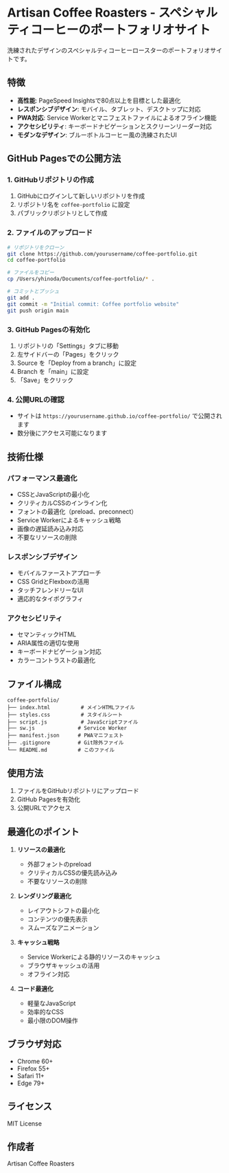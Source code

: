 # Artisan Coffee Roasters - スペシャルティコーヒーのポートフォリオサイト

洗練されたデザインのスペシャルティコーヒーロースターのポートフォリオサイトです。

## 特徴

- **高性能**: PageSpeed Insightsで80点以上を目標とした最適化
- **レスポンシブデザイン**: モバイル、タブレット、デスクトップに対応
- **PWA対応**: Service Workerとマニフェストファイルによるオフライン機能
- **アクセシビリティ**: キーボードナビゲーションとスクリーンリーダー対応
- **モダンなデザイン**: ブルーボトルコーヒー風の洗練されたUI

## GitHub Pagesでの公開方法

### 1. GitHubリポジトリの作成
1. GitHubにログインして新しいリポジトリを作成
2. リポジトリ名を `coffee-portfolio` に設定
3. パブリックリポジトリとして作成

### 2. ファイルのアップロード
```bash
# リポジトリをクローン
git clone https://github.com/yourusername/coffee-portfolio.git
cd coffee-portfolio

# ファイルをコピー
cp /Users/yhinoda/Documents/coffee-portfolio/* .

# コミットとプッシュ
git add .
git commit -m "Initial commit: Coffee portfolio website"
git push origin main
```

### 3. GitHub Pagesの有効化
1. リポジトリの「Settings」タブに移動
2. 左サイドバーの「Pages」をクリック
3. Source を「Deploy from a branch」に設定
4. Branch を「main」に設定
5. 「Save」をクリック

### 4. 公開URLの確認
- サイトは `https://yourusername.github.io/coffee-portfolio/` で公開されます
- 数分後にアクセス可能になります

## 技術仕様

### パフォーマンス最適化
- CSSとJavaScriptの最小化
- クリティカルCSSのインライン化
- フォントの最適化（preload、preconnect）
- Service Workerによるキャッシュ戦略
- 画像の遅延読み込み対応
- 不要なリソースの削除

### レスポンシブデザイン
- モバイルファーストアプローチ
- CSS GridとFlexboxの活用
- タッチフレンドリーなUI
- 適応的なタイポグラフィ

### アクセシビリティ
- セマンティックHTML
- ARIA属性の適切な使用
- キーボードナビゲーション対応
- カラーコントラストの最適化

## ファイル構成

```
coffee-portfolio/
├── index.html          # メインHTMLファイル
├── styles.css          # スタイルシート
├── script.js           # JavaScriptファイル
├── sw.js              # Service Worker
├── manifest.json      # PWAマニフェスト
├── .gitignore         # Git除外ファイル
└── README.md          # このファイル
```

## 使用方法

1. ファイルをGitHubリポジトリにアップロード
2. GitHub Pagesを有効化
3. 公開URLでアクセス

## 最適化のポイント

1. **リソースの最適化**
   - 外部フォントのpreload
   - クリティカルCSSの優先読み込み
   - 不要なリソースの削除

2. **レンダリング最適化**
   - レイアウトシフトの最小化
   - コンテンツの優先表示
   - スムーズなアニメーション

3. **キャッシュ戦略**
   - Service Workerによる静的リソースのキャッシュ
   - ブラウザキャッシュの活用
   - オフライン対応

4. **コード最適化**
   - 軽量なJavaScript
   - 効率的なCSS
   - 最小限のDOM操作

## ブラウザ対応

- Chrome 60+
- Firefox 55+
- Safari 11+
- Edge 79+

## ライセンス

MIT License

## 作成者

Artisan Coffee Roasters
